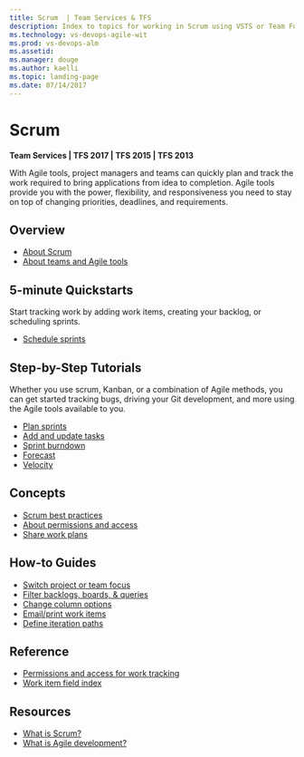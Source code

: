 ```yaml
---
title: Scrum  | Team Services & TFS
description: Index to topics for working in Scrum using VSTS or Team Foundation Server (TFS)  
ms.technology: vs-devops-agile-wit
ms.prod: vs-devops-alm
ms.assetid:  
ms.manager: douge
ms.author: kaelli
ms.topic: landing-page 
ms.date: 07/14/2017
---
```


# Scrum

<b>Team Services | TFS 2017 | TFS 2015 | TFS 2013</b> 

With Agile tools, project managers and teams can quickly plan and track the work required to bring applications from idea to completion. Agile tools provide you with the power, flexibility, and responsiveness you need to stay on top of changing priorities, deadlines, and requirements. 

## Overview  
- [About Scrum](scrum-overview.md) 
- [About teams and Agile tools](/vsts/work/about-teams-and-settings?toc=/vsts/work/scrum/toc.json)  
 

## 5-minute Quickstarts  

Start tracking work by adding work items, creating your backlog, or scheduling sprints.  
  
- [Schedule sprints](define-sprints.md)   

## Step-by-Step Tutorials

Whether you use scrum, Kanban, or a combination of Agile methods, you can get started tracking bugs, driving your Git development, and more using the Agile tools available to you. 

- [Plan sprints](sprint-planning.md)  
- [Add and update tasks](task-board.md)  
- [Sprint burndown](sprint-burndown.md)  
- [Forecast](forecast.md) 
- [Velocity](/vsts/report/guidance/team-velocity?toc=/vsts/work/scrum/toc.json)  
 

## Concepts          
- [Scrum best practices](../concepts/best-practices-scrum.md)    
- [About permissions and access](/vsts/work/permissions-access-work-tracking?toc=/vsts/work/scrum/toc.json)  
- [Share work plans](/vsts/work/track/share-plans?toc=/vsts/work/scrum/toc.json) 


## How-to Guides
* [Switch project or team focus](/vsts/work/how-to/switch-team-context-work?toc=/vsts/work/scrum/toc.json)  
* [Filter backlogs, boards, & queries](/vsts/work/how-to/filter-backlog-or-board?toc=/vsts/work/scrum/toc.json)  
* [Change column options](/vsts/work/how-to/set-column-options?toc=/vsts/work/scrum/toc.json)   
* [Email/print work items](/vsts/work/how-to/email-work-items?toc=/vsts/work/scrum/toc.json)    
* [Define iteration paths](/vsts/work/customize/set-iteration-paths-sprints?toc=/vsts/work/scrum/toc.json)    


## Reference   
- [Permissions and access for work tracking](/vsts/work/permissions-access-work-tracking?toc=/vsts/work/scrum/toc.json) 
- [Work item field index](/vsts/work/guidance/work-item-field?toc=/vsts/work/scrum/toc.json)  
  
## Resources 
- [What is Scrum?](https://www.visualstudio.com/learn/what-is-scrum/)  
- [What is Agile development?](https://www.visualstudio.com/learn/what-is-agile-development/)  

